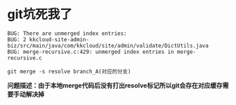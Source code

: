 # git坑死我了

```git
BUG: There are unmerged index entries:
BUG: 2 kkcloud-site-admin-biz/src/main/java/com/kkcloud/site/admin/validate/DictUtils.java
BUG: merge-recursive.c:429: unmerged index entries in merge-recursive.c
```

```
git merge -s resolve branch_A(对应的分支)
```

**问题描述：由于本地merge代码后没有打出resolve标记所以git会存在对应缓存需要手动解决掉**